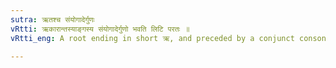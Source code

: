 ```yaml
---
sutra: ऋतश्च संयोगादेर्गुणः
vRtti: ऋकारान्तस्याङ्गस्य संयोगादेर्गुणो भवति लिटि परतः ॥
vRtti_eng: A root ending in short ऋ, and preceded by a conjunct consonant, gets _Guna_ in the Perfect.

---
```

